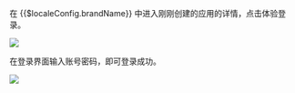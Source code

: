 <IntegrationDetailCard :title="`体验登录`">

在 {{$localeConfig.brandName}} 中进入刚刚创建的应用的详情，点击体验登录。

![](~@imagesZhCn/integration/seafile/3-1.png)

在登录界面输入账号密码，即可登录成功。

![](~@imagesZhCn/integration/seafile/3-2.png)

</IntegrationDetailCard>
